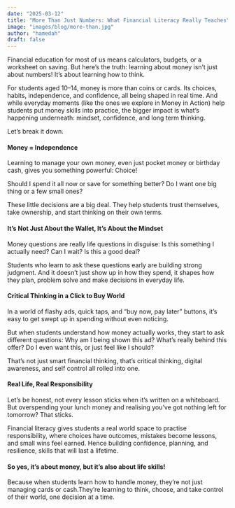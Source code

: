 ```yaml
---
date: "2025-03-12"
title: "More Than Just Numbers: What Financial Literacy Really Teaches"
image: "images/blog/more-than.jpg"
author: "hamedah"
draft: false
---
```


Financial education for most of us means calculators, budgets, or a worksheet on saving. But here’s the truth: learning about money isn’t just about numbers! It’s about learning how to think.

For students aged 10–14, money is more than coins or cards. Its choices, habits, independence, and confidence, all being shaped in real time.
And while everyday moments (like the ones we explore in Money in Action) help students put money skills into practice, the bigger impact is what’s happening underneath: mindset, confidence, and long term thinking.

Let’s break it down.

#### Money = Independence
Learning to manage your own money, even just pocket money or birthday cash, gives you something powerful: Choice!

Should I spend it all now or save for something better? Do I want one big thing or a few small ones?

These little decisions are a big deal. They help students trust themselves, take ownership, and start thinking on their own terms.

#### It’s Not Just About the Wallet, It’s About the Mindset
Money questions are really life questions in disguise: Is this something I actually need? Can I wait? Is this a good deal?

Students who learn to ask these questions early are building strong judgment. And it doesn’t just show up in how they spend, it shapes how they plan, problem solve and make decisions in everyday life.

#### Critical Thinking in a Click to Buy World
In a world of flashy ads, quick taps, and “buy now, pay later” buttons, it’s easy to get swept up in spending without even noticing.

But when students understand how money actually works, they start to ask different questions: Why am I being shown this ad? What’s really behind this offer? Do I even want this, or just feel like I should?

That’s not just smart financial thinking, that’s critical thinking, digital awareness, and self control all rolled into one.

#### Real Life, Real Responsibility
Let’s be honest, not every lesson sticks when it’s written on a whiteboard. But overspending your lunch money and realising you’ve got nothing left for tomorrow? That sticks.

Financial literacy gives students a real world space to practise responsibility, where choices have outcomes, mistakes become lessons, and small wins feel earned. Hence building confidence, planning, and resilience, skills that will last a lifetime.

#### So yes, it’s about money, but it’s also about life skills!

Because when students learn how to handle money, they’re not just managing cards or cash.They’re learning to think, choose, and take control of their world, one decision at a time.
